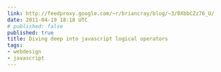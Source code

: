 ```yaml
---
link: http://feedproxy.google.com/~r/briancray/blog/~3/0XbbCZz76_U/
date: 2011-04-19 18:18 UTC
# published: false
published: true
title: Diving deep into javascript logical operators
tags:
- webdesign
- javascript
---
```




